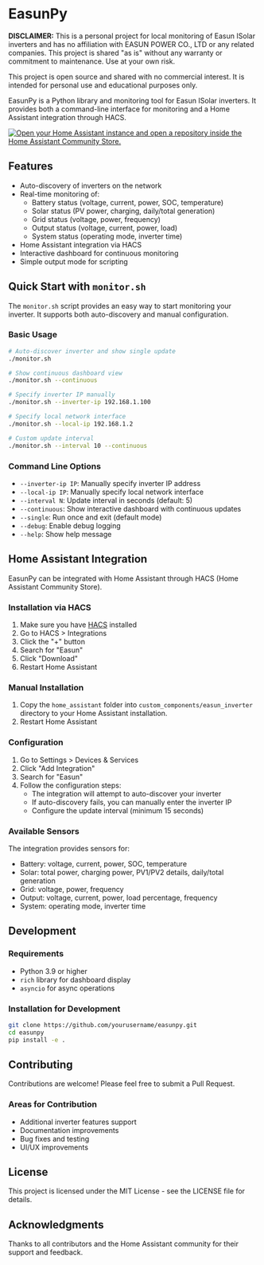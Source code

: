 # EasunPy

**DISCLAIMER:** This is a personal project for local monitoring of Easun ISolar inverters and has no affiliation with EASUN POWER CO., LTD or any related companies. This project is shared "as is" without any warranty or commitment to maintenance. Use at your own risk.

This project is open source and shared with no commercial interest. It is intended for personal use and educational purposes only.

EasunPy is a Python library and monitoring tool for Easun ISolar inverters. It provides both a command-line interface for monitoring and a Home Assistant integration through HACS.

[![Open your Home Assistant instance and open a repository inside the Home Assistant Community Store.](https://my.home-assistant.io/badges/hacs_repository.svg)](https://my.home-assistant.io/redirect/hacs_repository/?owner=vgsolar2&repository=easunpy&category=green+energy)

## Features

- Auto-discovery of inverters on the network
- Real-time monitoring of:
  - Battery status (voltage, current, power, SOC, temperature)
  - Solar status (PV power, charging, daily/total generation)
  - Grid status (voltage, power, frequency)
  - Output status (voltage, current, power, load)
  - System status (operating mode, inverter time)
- Home Assistant integration via HACS
- Interactive dashboard for continuous monitoring
- Simple output mode for scripting

## Quick Start with `monitor.sh`

The `monitor.sh` script provides an easy way to start monitoring your inverter. It supports both auto-discovery and manual configuration.

### Basic Usage

```bash
# Auto-discover inverter and show single update
./monitor.sh

# Show continuous dashboard view
./monitor.sh --continuous

# Specify inverter IP manually
./monitor.sh --inverter-ip 192.168.1.100

# Specify local network interface
./monitor.sh --local-ip 192.168.1.2

# Custom update interval
./monitor.sh --interval 10 --continuous
```

### Command Line Options

- `--inverter-ip IP`: Manually specify inverter IP address
- `--local-ip IP`: Manually specify local network interface
- `--interval N`: Update interval in seconds (default: 5)
- `--continuous`: Show interactive dashboard with continuous updates
- `--single`: Run once and exit (default mode)
- `--debug`: Enable debug logging
- `--help`: Show help message

## Home Assistant Integration

EasunPy can be integrated with Home Assistant through HACS (Home Assistant Community Store).

### Installation via HACS

1. Make sure you have [HACS](https://hacs.xyz) installed
2. Go to HACS > Integrations
3. Click the "+" button
4. Search for "Easun"
5. Click "Download"
6. Restart Home Assistant

### Manual Installation

1. Copy the `home_assistant` folder into `custom_components/easun_inverter` directory to your Home Assistant installation.
2. Restart Home Assistant

### Configuration

1. Go to Settings > Devices & Services
2. Click "Add Integration"
3. Search for "Easun"
4. Follow the configuration steps:
   - The integration will attempt to auto-discover your inverter
   - If auto-discovery fails, you can manually enter the inverter IP
   - Configure the update interval (minimum 15 seconds)

### Available Sensors

The integration provides sensors for:
- Battery: voltage, current, power, SOC, temperature
- Solar: total power, charging power, PV1/PV2 details, daily/total generation
- Grid: voltage, power, frequency
- Output: voltage, current, power, load percentage, frequency
- System: operating mode, inverter time

## Development

### Requirements

- Python 3.9 or higher
- `rich` library for dashboard display
- `asyncio` for async operations

### Installation for Development

```bash
git clone https://github.com/yourusername/easunpy.git
cd easunpy
pip install -e .
```

## Contributing

Contributions are welcome! Please feel free to submit a Pull Request.

### Areas for Contribution

- Additional inverter features support
- Documentation improvements
- Bug fixes and testing
- UI/UX improvements

## License

This project is licensed under the MIT License - see the LICENSE file for details.

## Acknowledgments

Thanks to all contributors and the Home Assistant community for their support and feedback.

